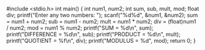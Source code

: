 #include <stdio.h>
int main()
{
    int num1, num2;
    int sum, sub, mult, mod;
    float div;
    printf("Enter any two numbers: ");
    scanf("%d%d", &num1, &num2);
    sum = num1 + num2;
    sub = num1 - num2;
    mult = num1 * num2;
    div = (float)num1 / num2;
    mod = num1 % num2;
    printf("SUM = %d\n", sum);
    printf("DIFFERENCE = %d\n", sub);
    printf("PRODUCT = %d\n", mult);
    printf("QUOTIENT = %f\n", div);
    printf("MODULUS = %d", mod);
	return 0; 
}
